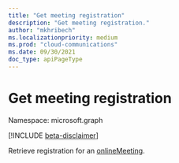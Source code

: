 ```yaml
---
title: "Get meeting registration"
description: "Get meeting registration."
author: "mkhribech"
ms.localizationpriority: medium
ms.prod: "cloud-communications"
ms.date: 09/30/2021
doc_type: apiPageType
---
```


# Get meeting registration

Namespace: microsoft.graph

[!INCLUDE [beta-disclaimer](../../includes/beta-disclaimer.md)]

Retrieve registration for an [onlineMeeting](../resources/onlinemeeting.md).
